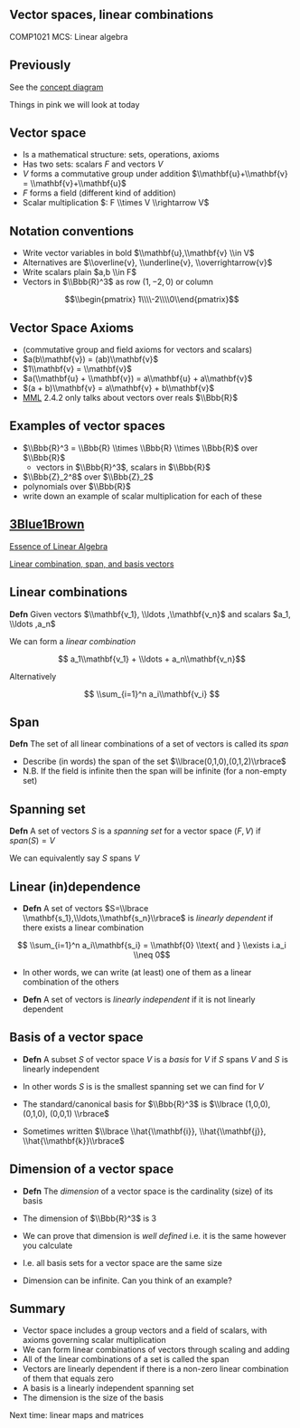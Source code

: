 <!-- .slide: data-background="#6A246D" -->

## Vector spaces, linear combinations

COMP1021 MCS: Linear algebra


## Previously

See the [concept diagram](https://github.com/stevenaeola/linalg_lectures/blob/c3cac59ea10b52ad14e8ca65e511f1ab6c652dee/concepts.mmd)

Things in pink we will look at today

<!-- .slide: class="fragmented-lists" -->

## Vector space

- Is a mathematical structure: sets, operations, axioms
- Has two sets: scalars $F$ and vectors $V$
- $V$ forms a commutative group under addition $\\mathbf{u}+\\mathbf{v} = \\mathbf{v}+\\mathbf{u}$
- $F$ forms a field (different kind of addition)
- Scalar multiplication $: F \\times V \\rightarrow V$



## Notation conventions

- Write vector variables in bold $\\mathbf{u},\\mathbf{v} \\in V$
- Alternatives are $\\overline{v}, \\underline{v}, \\overrightarrow{v}$
- Write scalars plain $a,b \\in F$
- Vectors in $\\Bbb{R}^3$ as row $(1,-2,0)$ or column 

$$\\begin{pmatrix} 1\\\\-2\\\\0\\end{pmatrix}$$


<!-- .slide: class="fragmented-lists" -->

## Vector Space Axioms


- (commutative group and field axioms for vectors and scalars)
- $a(b\\mathbf{v}) = (ab)\\mathbf{v}$
- $1\\mathbf{v} = \\mathbf{v}$
- $a(\\mathbf{u} + \\mathbf{v}) = a\\mathbf{u} + a\\mathbf{v}$
- $(a + b)\\mathbf{v} = a\\mathbf{v} + b\\mathbf{v}$
- [MML](https://mml-book.github.io/) 2.4.2 only talks about vectors over reals $\\Bbb{R}$


## Examples of vector spaces

<!-- .slide: class="fragmented-lists" -->

- $\\Bbb{R}^3 = \\Bbb{R} \\times \\Bbb{R} \\times \\Bbb{R}$ over $\\Bbb{R}$ 
  - vectors in $\\Bbb{R}^3$, scalars in $\\Bbb{R}$
- $\\Bbb{Z}_2^8$ over $\\Bbb{Z}_2$
- polynomials over $\\Bbb{R}$
- write down an example of scalar multiplication for each of these


## [3Blue1Brown](https://www.3blue1brown.com/)

[Essence of Linear Algebra](https://youtube.com/playlist?list=PLZHQObOWTQDPD3MizzM2xVFitgF8hE_ab&si=v4QBmXDAiy5LqX9D)

[Linear combination, span, and basis vectors](https://youtu.be/k7RM-ot2NWY?si=Ey2VR4H-qjlPk1fS)


## Linear combinations

__Defn__ Given vectors $\\mathbf{v_1}, \\ldots ,\\mathbf{v_n}$ and scalars $a_1, \\ldots ,a_n$

We can form a _linear combination_

$$ a_1\\mathbf{v_1} + \\ldots + a_n\\mathbf{v_n}$$

Alternatively

$$ \\sum_{i=1}^n a_i\\mathbf{v_i} $$


<!-- .slide: class="fragmented-lists" -->

## Span

__Defn__ The set of all linear combinations of a set of vectors is called its _span_


- Describe (in words) the span of the set $\\lbrace(0,1,0),(0,1,2)\\rbrace$
- N.B. If the field is infinite then the span will be infinite (for a non-empty set)



## Spanning set

__Defn__ A set of vectors $S$ is a _spanning set_ for a vector space $(F,V)$ if $span(S)=V$

We can equivalently say $S$ spans $V$


<!-- .slide: class="fragmented-lists" -->

## Linear (in)dependence

- __Defn__ A set of vectors $S=\\lbrace \\mathbf{s_1},\\ldots,\\mathbf{s_n}\\rbrace$ is _linearly dependent_ if there exists a linear combination

$$ \\sum_{i=1}^n a_i\\mathbf{s_i} = \\mathbf{0} \\text{ and } \\exists i.a_i \\neq 0$$

- In other words, we can write (at least) one of them as a linear combination of the others

- __Defn__ A set of vectors is _linearly independent_ if it is not linearly dependent


<!-- .slide: class="fragmented-lists" -->

## Basis of a vector space

- __Defn__ A subset $S$ of vector space $V$ is a _basis_ for $V$ if $S$ spans $V$ and $S$ is linearly independent

- In other words $S$ is is the smallest spanning set we can find for $V$

- The standard/canonical basis for $\\Bbb{R}^3$ is $\\lbrace (1,0,0), (0,1,0), (0,0,1) \\rbrace$

- Sometimes written $\\lbrace \\hat{\\mathbf{i}}, \\hat{\\mathbf{j}}, \\hat{\\mathbf{k}}\\rbrace$


<!-- .slide: class="fragmented-lists" -->

## Dimension of a vector space

- __Defn__ The _dimension_ of a vector space is the cardinality (size) of its basis

- The dimension of $\\Bbb{R}^3$ is 3

- We can prove that dimension is _well defined_ i.e. it is the same however you calculate

- I.e. all basis sets for a vector space are the same size

- Dimension can be infinite. Can you think of an example?


<!-- .slide: class="fragmented-lists" -->

## Summary

- Vector space includes a group vectors and a field of scalars, with axioms governing scalar multiplication
- We can form linear combinations of vectors through scaling and adding
- All of the linear combinations of a set is called the span
- Vectors are linearly dependent if there is a non-zero linear combination of them that equals zero
- A basis is a linearly independent spanning set
- The dimension is the size of the basis


<!-- .slide: data-background="#a5c8d0" -->
Next time: linear maps and matrices